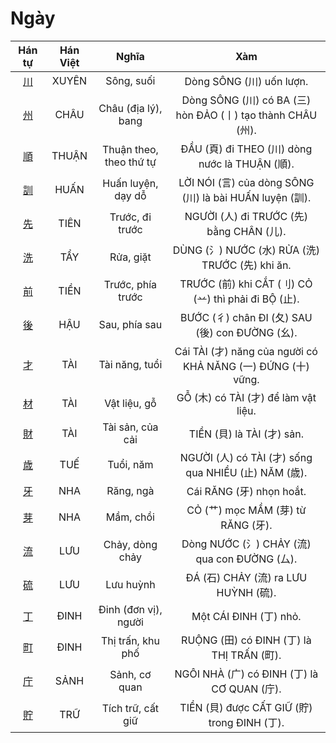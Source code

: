 <link href="styles.css" rel="stylesheet">

# Ngày

| Hán tự | Hán Việt | Nghĩa | Xàm |
| :---: | :---: | :---: | :---: |
| [<span class="stroke-order">川</span>](https://mazii.net/vi-VN/search/kanji/javi/%E5%B7%9D) | XUYÊN | Sông, suối | Dòng SÔNG (川) uốn lượn. |
| [<span class="stroke-order">州</span>](https://mazii.net/vi-VN/search/kanji/javi/%E5%B7%9E) | CHÂU | Châu (địa lý), bang | Dòng SÔNG (川) có BA (三) hòn ĐẢO (丨) tạo thành CHÂU (州). |
| [<span class="stroke-order">順</span>](https://mazii.net/vi-VN/search/kanji/javi/%E9%A0%86) | THUẬN | Thuận theo, theo thứ tự | ĐẦU (頁) đi THEO (川) dòng nước là THUẬN (順). |
| [<span class="stroke-order">訓</span>](https://mazii.net/vi-VN/search/kanji/javi/%E8%A8%93) | HUẤN | Huấn luyện, dạy dỗ | LỜI NÓI (言) của dòng SÔNG (川) là bài HUẤN luyện (訓). |
| [<span class="stroke-order">先</span>](https://mazii.net/vi-VN/search/kanji/javi/%E5%85%88) | TIÊN | Trước, đi trước | NGƯỜI (人) đi TRƯỚC (先) bằng CHÂN (儿). |
| [<span class="stroke-order">洗</span>](https://mazii.net/vi-VN/search/kanji/javi/%E6%B4%97) | TẨY | Rửa, giặt | DÙNG (氵) NƯỚC (水) RỬA (洗) TRƯỚC (先) khi ăn. |
| [<span class="stroke-order">前</span>](https://mazii.net/vi-VN/search/kanji/javi/%E5%89%8D) | TIỀN | Trước, phía trước | TRƯỚC (前) khi CẮT (刂) CỎ (䒑) thì phải đi BỘ (止). |
| [<span class="stroke-order">後</span>](https://mazii.net/vi-VN/search/kanji/javi/%E5%BE%8C) | HẬU | Sau, phía sau | BƯỚC (彳) chân ĐI (夂) SAU (後) con ĐƯỜNG (幺). |
| [<span class="stroke-order">才</span>](https://mazii.net/vi-VN/search/kanji/javi/%E6%89%8D) | TÀI | Tài năng, tuổi | Cái TÀI (才) năng của người có KHẢ NĂNG (一) ĐỨNG (十) vững. |
| [<span class="stroke-order">材</span>](https://mazii.net/vi-VN/search/kanji/javi/%E6%9D%90) | TÀI | Vật liệu, gỗ | GỖ (木) có TÀI (才) để làm vật liệu. |
| [<span class="stroke-order">財</span>](https://mazii.net/vi-VN/search/kanji/javi/%E8%B2%A1) | TÀI | Tài sản, của cải | TIỀN (貝) là TÀI (才) sản. |
| [<span class="stroke-order">歳</span>](https://mazii.net/vi-VN/search/kanji/javi/%E6%AD%B3) | TUẾ | Tuổi, năm | NGƯỜI (人) có TÀI (才) sống qua NHIỀU (止) NĂM (歳). |
| [<span class="stroke-order">牙</span>](https://mazii.net/vi-VN/search/kanji/javi/%E7%89%99) | NHA | Răng, ngà | Cái RĂNG (牙) nhọn hoắt. |
| [<span class="stroke-order">芽</span>](https://mazii.net/vi-VN/search/kanji/javi/%E8%8A%BD) | NHA | Mầm, chồi | CỎ (艹) mọc MẦM (芽) từ RĂNG (牙). |
| [<span class="stroke-order">流</span>](https://mazii.net/vi-VN/search/kanji/javi/%E6%B5%81) | LƯU | Chảy, dòng chảy | Dòng NƯỚC (氵) CHẢY (流) qua con ĐƯỜNG (厶). |
| [<span class="stroke-order">硫</span>](https://mazii.net/vi-VN/search/kanji/javi/%E7%A1%AB) | LƯU | Lưu huỳnh | ĐÁ (石) CHẢY (流) ra LƯU HUỲNH (硫). |
| [<span class="stroke-order">丁</span>](https://mazii.net/vi-VN/search/kanji/javi/%E4%B8%81) | ĐINH | Đinh (đơn vị), người | Một CÁI ĐINH (丁) nhỏ. |
| [<span class="stroke-order">町</span>](https://mazii.net/vi-VN/search/kanji/javi/%E7%94%BA) | ĐINH | Thị trấn, khu phố | RUỘNG (田) có ĐINH (丁) là THỊ TRẤN (町). |
| [<span class="stroke-order">庁</span>](https://mazii.net/vi-VN/search/kanji/javi/%E5%BA%81) | SẢNH | Sảnh, cơ quan | NGÔI NHÀ (广) có ĐINH (丁) là CƠ QUAN (庁). |
| [<span class="stroke-order">貯</span>](https://mazii.net/vi-VN/search/kanji/javi/%E8%B2%AF) | TRỮ | Tích trữ, cất giữ | TIỀN (貝) được CẤT GIỮ (貯) trong ĐINH (丁). |

